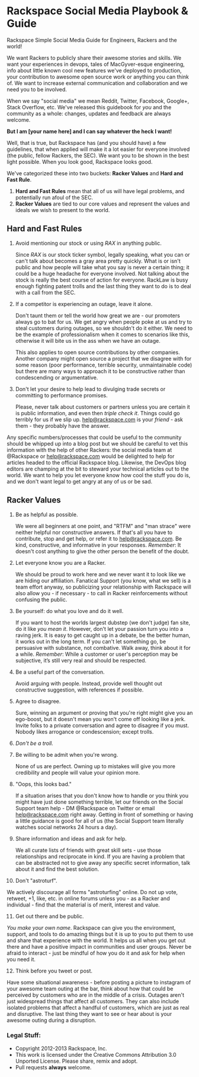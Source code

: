 # Rackspace Social Media Playbook & Guide
Rackspace Simple Social Media Guide for Engineers, Rackers and the world!

We want Rackers to publicly share their awesome stories and skills. We want your experiences in devops, tales of MacGyver-esque engineering, info about little known cool new features we've deployed to production, your contribution to awesome open source work or anything you can think of. We want to increase external communication and collaboration and we need you to be involved.

When we say "social media" we mean Reddit, Twitter, Facebook, Google+, Stack Overflow, etc. We've released this guidebook for *you* and the community as a whole: changes, updates and feedback are always welcome.

**But I am [your name here] and I can say whatever the heck I want!**

Well, that is true, but Rackspace has (and you should have) a few guidelines, that when applied will make it a lot easier for everyone involved (the public, fellow Rackers, the SEC). We want you to be shown in the best light possible. When you look good, Rackspace looks good.

We've categorized these into two buckets: **Racker Values** and **Hard and Fast Rule**.

1. **Hard and Fast Rules** mean that all of us will have legal problems, and potentially run afoul of the SEC.
2. **Racker Values** are tied to our core values and represent the values and ideals we wish to present to the world.


## Hard and Fast Rules

1. Avoid mentioning our stock or using *RAX* in anything public.
   
   Since *RAX* is our stock ticker symbol, legally speaking, what you can or can't talk about becomes a gray area pretty quickly. What is or isn't public and how people will take what you say is never a certain thing; it could be a huge headache for everyone involved. Not talking about the stock is really the best course of action for everyone. RackLaw is busy enough fighting patent trolls and the last thing they want to do is to deal with a call from the SEC.

2. If a competitor is experiencing an outage, leave it alone.
   
   Don't taunt them or tell the world how great we are - our promoters always go to bat for us. We get angry when people poke at us and try to steal customers during outages, so we shouldn't do it either. We need to be the example of professionalism when it comes to scenarios like this, otherwise it will bite us in the ass when we have an outage.
    
   This also applies to open source contributions by other companies.  Another company might open source a project that we disagree with for some reason (poor performance, terrible security, unmaintainable code) but there are many ways to approach it to be constructive rather than condescending or argumentative.

3.  Don't let your desire to help lead to divulging trade secrets or committing to performance promises.
    
    Please, never talk about customers or partners unless you are certain it is public information, and even then *triple check it*. Things could go terribly for us if we slip up. help@rackspace.com is your *friend* - ask them - they probably have the answer.

   Any specific numbers/processes that could be useful to the community should be whipped up into a blog post but we should be careful to vet this information with the help of other Rackers: the social media team at @Rackspace or help@rackspace.com would be delighted to help for articles headed to the official Rackspace blog. Likewise, the DevOps blog editors are champing at the bit to steward your technical articles out to the world. We want to help you let everyone know how cool the stuff you do is, and we don't want legal to get angry at any of us or be sad.

## Racker Values

1. Be as helpful as possible.

   We were all beginners at one point, and "RTFM" and "man strace" were neither helpful nor constructive answers. If that's all you have to contribute, stop and get help, or refer it to help@rackspace.com. Be kind, constructive, and informative in your responses. *Remember*: It doesn't cost anything to give the other person the benefit of the doubt.

2. Let everyone know you are a Racker. 

   We should be proud to work here and we never want it to look like we are hiding our affiliation. Fanatical Support (you know, what we sell) is a team effort anyway, so publicizing your relationship with Rackspace will also allow you - if necessary - to call in Racker reinforcements without confusing the public.

3. Be yourself: do what you love and do it well.

   If you want to host the worlds largest dubstep (we don't judge) fan site, do it like *you mean it*. However, don't let your passion turn you into a raving jerk. It is easy to get caught up in a debate, be the better human, it works out in the long term. If you can't let something go, be persuasive with substance, not combative. Walk away, think about it for a while. *Remember*: While a customer or user's perception may be subjective, it’s still very real and should be respected.

4. Be a useful part of the conversation.

    Avoid arguing with people. Instead, provide well thought out constructive suggestion, with references if possible.
 
    
5. Agree to disagree.

   Sure, winning an argument or proving that you're right might give you an ego-boost, but it doesn't mean you won't come off looking like a jerk. Invite folks to a private conversation and agree to disagree if you must. Nobody likes arrogance or condescension; except trolls. 

6. *Don't be a troll.*

7. Be willing to be admit when you're wrong.

   None of us are perfect. Owning up to mistakes will give you more credibility and people will value your opinion more.

8. "Oops, this looks bad."

   If a situation arises that you don't know how to handle or you think you might have just done something terrible, let our friends on the Social Support team help - DM @Rackspace on Twitter or email help@rackspace.com right away. Getting in front of something or having a little guidance is good for all of us (the Social Support team literally watches social networks 24 hours a day).

9. Share information and ideas and ask for help.

   We all curate lists of friends with great skill sets - use those relationships and reciprocate in kind. If you are having a problem that can be abstracted not to give away any specific secret information, talk about it and find the best solution.

10. Don't "astroturf".

   We actively discourage all forms "astroturfing" online. Do not up vote, retweet, +1, like, etc. in online forums unless you - as a Racker and individual - find that the material is of merit, interest and value.

11. Get out there and be public.

   *You make your own name*. Rackspace can give you the environment, support, and tools to do amazing things but it is up to you to put them to use and share that experience with the world. It helps us all when you get out there and have a positive impact in communities and user groups. Never be afraid to interact - just be mindful of how you do it and ask for help when you need it.

12. Think before you tweet or post.

   Have some situational awareness - before posting a picture to instagram of your awesome team outing at the bar, think about how that could be perceived by customers who are in the middle of a crisis. Outages aren't just widespread things that affect all customers. They can also include isolated problems that affect a handful of customers, which are just as real and disruptive. The last thing they want to see or hear about is your awesome outing during a disruption.


### Legal Stuff:

* Copyright 2012-2013 Rackspace, Inc.
* This work is licensed under the Creative Commons Attribution 3.0 Unported License. Please share, remix and adopt.
* Pull requests **always** welcome.
